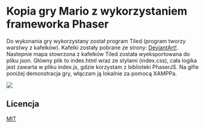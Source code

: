 # Kopia gry Mario z wykorzystaniem frameworka Phaser

Do wykonania gry wykorzystany został program Tiled (program tworzy warstwy z kafelków).
Kafelki zostały pobrane ze strony: [DeviantArt!](https://www.deviantart.com/thecrushedjoycon/art/Super-Mario-Bros-Mega-Tileset-Ver-2-842092790).
Nastepnie mapa stowrzona z kafelków Tiled została wyeksportowana do pliku json.
Główny plik to index.html wraz ze stylami (index.css), cała logika jest zawarta w pliku index.js, gdzie korzystam z biblioteki PhaserJS.
Na gifie poniżej demonstracja gry, włączam ją lokalnie za pomocą XAMPPa.

![](mario.gif)



## Licencja
[MIT](https://choosealicense.com/licenses/mit/)